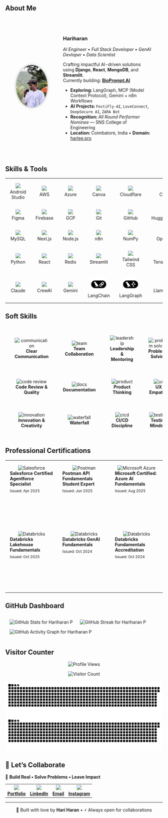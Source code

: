## About Me

<table align="center" style="width:100%; border-collapse:separate; border-spacing:12px; background:rgba(255,255,255,.03); border:1px solid rgba(255,255,255,.08); border-radius:12px;">
  <tr>
    <!-- LEFT: Photo -->
    <td align="center" style="width:30%; padding:20px; vertical-align:middle;">
      <img
        src="https://raw.githubusercontent.com/Hariharanpugazh/Hariharanpugazh/main/Teaboy.jpg"
        alt="Hariharan"
        width="200"
        style="border-radius:50%; object-fit:cover; border:2px solid #ccc; box-shadow:0 0 8px rgba(0,0,0,0.15);" />
    </td>

  <!-- RIGHT: Bio -->
  <td style="width:70%; padding:20px; vertical-align:middle;">
    <h3>Hariharan</h3>
    <p><em>AI Engineer • Full Stack Developer • GenAI Devloper • Data Scientist</em></p>

  <p>
    Crafting impactful AI-driven solutions using <b>Django</b>, <b>React</b>, <b>MongoDB</b>, and <b>Streamlit</b>.<br/>
    Currently building: <a href="https://harlee.pro/projects/bioprompt"><b>BioPrompt.AI</b></a>
  </p>

  <ul>
    <li><b>Exploring:</b> LangGraph, MCP (Model Context Protocol), Gemini + n8n Workflows</li>
    <li><b>AI Projects:</b> <code>FestiFly-AI</code>, <code>LoveConnect</code>, <code>DeepSecure AI</code>, <code>ZARA Bot</code></li>
    <li><b>Recognition:</b> <em>All Round Performer Nominee</em> — SNS College of Engineering</li>
    <li><b>Location:</b> Coimbatore, India • <b>Domain:</b> <a href="https://harlee.pro">harlee.pro</a></li>
  </ul>
  </td>
  </tr>
</table>

## Skills & Tools

<table align="center">

<!-- Row 1 -->
<tr>
<td align="center" width="100" style="padding:15px;"><img src="https://cdn.jsdelivr.net/gh/devicons/devicon/icons/androidstudio/androidstudio-original.svg" width="48"><br>Android Studio</td>
<td align="center" width="100" style="padding:15px;"><img src="https://upload.wikimedia.org/wikipedia/commons/9/93/Amazon_Web_Services_Logo.svg" width="48"><br>AWS</td>
<td align="center" width="100" style="padding:15px;"><img src="https://cdn.jsdelivr.net/gh/devicons/devicon/icons/azure/azure-original.svg" width="48"><br>Azure</td>
<td align="center" width="100" style="padding:15px;"><img src="https://cdn.jsdelivr.net/gh/devicons/devicon/icons/canva/canva-original.svg" width="48"><br>Canva</td>
<td align="center" width="100" style="padding:15px;"><img src="https://cdn.jsdelivr.net/gh/devicons/devicon/icons/cloudflare/cloudflare-original.svg" width="48"><br>Cloudflare</td>
<td align="center" width="100" style="padding:15px;"><img src="https://cdn.jsdelivr.net/gh/devicons/devicon/icons/css3/css3-original.svg" width="48"><br>CSS3</td>
<td align="center" width="100" style="padding:15px;"><img src="https://cdn.jsdelivr.net/gh/devicons/devicon/icons/django/django-plain.svg" width="48"><br>Django</td>
<td align="center" width="100" style="padding:15px;"><img src="https://cdn.jsdelivr.net/gh/devicons/devicon/icons/docker/docker-original.svg" width="48"><br>Docker</td>
<td align="center" width="100" style="padding:15px;"><img src="https://cdn.jsdelivr.net/gh/devicons/devicon/icons/fastapi/fastapi-original.svg" width="48"><br>FastAPI</td>
</tr>

<!-- Row 2 -->
<tr>
<td align="center" width="100" style="padding:15px;"><img src="https://cdn.jsdelivr.net/gh/devicons/devicon/icons/figma/figma-original.svg" width="48"><br>Figma</td>
<td align="center" width="100" style="padding:15px;"><img src="https://cdn.jsdelivr.net/gh/devicons/devicon/icons/firebase/firebase-plain.svg" width="48"><br>Firebase</td>
<td align="center" width="100" style="padding:15px;"><img src="https://cdn.jsdelivr.net/gh/devicons/devicon/icons/googlecloud/googlecloud-original.svg" width="48"><br>GCP</td>
<td align="center" width="100" style="padding:15px;"><img src="https://cdn.jsdelivr.net/gh/devicons/devicon/icons/git/git-original.svg" width="48"><br>Git</td>
<td align="center" width="100" style="padding:15px;"><img src="https://cdn.jsdelivr.net/gh/devicons/devicon/icons/github/github-original.svg" width="48"><br>GitHub</td>
<td align="center" width="100" style="padding:15px;"><img src="https://registry.npmmirror.com/@lobehub/icons-static-svg/latest/files/icons/huggingface-color.svg" width="48"><br>HuggingFace</td>
<td align="center" width="100" style="padding:15px;"><img src="https://cdn.jsdelivr.net/gh/devicons/devicon/icons/html5/html5-original.svg" width="48"><br>HTML5</td>
<td align="center" width="100" style="padding:15px;"><img src="https://cdn.jsdelivr.net/gh/devicons/devicon/icons/javascript/javascript-original.svg" width="48"><br>JavaScript</td>
<td align="center" width="100" style="padding:15px;"><img src="https://cdn.jsdelivr.net/gh/devicons/devicon/icons/mongodb/mongodb-original.svg" width="48"><br>MongoDB</td>
</tr>

<!-- Row 3 -->
<tr>
<td align="center" width="100" style="padding:15px;"><img src="https://cdn.jsdelivr.net/gh/devicons/devicon/icons/mysql/mysql-original.svg" width="48"><br>MySQL</td>
<td align="center" width="100" style="padding:15px;"><img src="https://cdn.jsdelivr.net/gh/devicons/devicon/icons/nextjs/nextjs-original.svg" width="48"><br>Next.js</td>
<td align="center" width="100" style="padding:15px;"><img src="https://img.icons8.com/color/48/000000/nodejs.png" width="48"><br>Node.js</td>  
<td align="center" width="100" style="padding:15px;"><img src="https://cdn.simpleicons.org/n8n/EA4E62" width="48"><br>n8n</td>
<td align="center" width="100" style="padding:15px;"><img src="https://cdn.jsdelivr.net/gh/devicons/devicon/icons/numpy/numpy-original.svg" width="48"><br>NumPy</td>
<td align="center" width="100" style="padding:15px;"><img src="https://cdn.jsdelivr.net/gh/devicons/devicon/icons/opencv/opencv-original.svg" width="48"><br>OpenCV</td>
<td align="center" width="100" style="padding:15px;"><img src="https://cdn.jsdelivr.net/gh/devicons/devicon/icons/postgresql/postgresql-original.svg" width="48"><br>PostgreSQL</td>
<td align="center" width="100" style="padding:15px;"><img src="https://cdn.jsdelivr.net/gh/devicons/devicon/icons/postman/postman-original.svg" width="48"><br>Postman</td>
<td align="center" width="100" style="padding:15px;"><img src="https://cdn.jsdelivr.net/gh/devicons/devicon/icons/pytorch/pytorch-original.svg" width="48"><br>PyTorch</td>
</tr>

<!-- Row 4 -->
<tr>
<td align="center" width="100" style="padding:15px;"><img src="https://cdn.jsdelivr.net/gh/devicons/devicon/icons/python/python-original.svg" width="48"><br>Python</td>
<td align="center" width="100" style="padding:15px;"><img src="https://cdn.jsdelivr.net/gh/devicons/devicon/icons/react/react-original.svg" width="48"><br>React</td>
<td align="center" width="100" style="padding:15px;"><img src="https://cdn.jsdelivr.net/gh/devicons/devicon/icons/redis/redis-original.svg" width="48"><br>Redis</td>
<td align="center" width="100" style="padding:15px;"><img src="https://cdn.jsdelivr.net/gh/devicons/devicon/icons/streamlit/streamlit-original.svg" width="48"><br>Streamlit</td>
<td align="center" width="100" style="padding:15px;"><img src="https://cdn.jsdelivr.net/gh/devicons/devicon/icons/tailwindcss/tailwindcss-original.svg" width="48"><br>Tailwind CSS</td>
<td align="center" width="100" style="padding:15px;"><img src="https://cdn.jsdelivr.net/gh/devicons/devicon/icons/tensorflow/tensorflow-original.svg" width="48"><br>TensorFlow</td>
<td align="center" width="100" style="padding:15px;"><img src="https://cdn.jsdelivr.net/gh/devicons/devicon/icons/typescript/typescript-original.svg" width="48"><br>TypeScript</td>
<td align="center" width="100" style="padding:15px;"><img src="https://cdn.jsdelivr.net/gh/devicons/devicon/icons/vercel/vercel-original.svg" width="48"><br>Vercel</td>
<td align="center" width="100" style="padding:15px;"><img src="https://simpleicons.org/icons/socketdotio.svg" width="48"><br>Websockets</td>  
</tr>

<!-- Row 5 (AI / LLM Tools, sorted A-Z) -->
<tr>
<td align="center" width="100" style="padding:15px;"><img src="https://registry.npmmirror.com/@lobehub/icons-static-svg/latest/files/icons/claude-color.svg" width="48"><br>Claude</td>
<td align="center" width="100" style="padding:15px;"><img src="https://registry.npmmirror.com/@lobehub/icons-static-svg/latest/files/icons/crewai.svg" width="48"><br>CrewAI</td>
<td align="center" width="100" style="padding:15px;"><img src="https://registry.npmmirror.com/@lobehub/icons-static-svg/latest/files/icons/gemini-color.svg" width="48"><br>Gemini</td>
<td align="center" width="100" style="padding:15px;"><img src="https://github.com/simple-icons/simple-icons/raw/refs/heads/develop/icons/langchain.svg" width="48"><br>LangChain</td>
<td align="center" width="100" style="padding:15px;"><img src="https://github.com/simple-icons/simple-icons/raw/refs/heads/develop/icons/langgraph.svg" width="48"><br>LangGraph</td>
<td align="center" width="100" style="padding:15px;"><img src="https://registry.npmmirror.com/@lobehub/icons-static-svg/latest/files/icons/llamaindex-color.svg" width="48"><br>LlamaIndex</td>
<td align="center" width="100" style="padding:15px;"><img src="https://registry.npmmirror.com/@lobehub/icons-static-svg/latest/files/icons/mistral-color.svg" width="48"><br>Mistral</td>
<td align="center" width="100" style="padding:15px;"><img src="https://github.com/simple-icons/simple-icons/raw/refs/heads/develop/icons/openai.svg" width="48"><br>OpenAI</td>
<td align="center" width="100" style="padding:15px;"><img src="https://registry.npmmirror.com/@lobehub/icons-static-svg/latest/files/icons/vertexai-color.svg" width="48"><br>Vertex AI</td>
</tr>

</table>

## Soft Skills

<table align="center" style="width:100%; border-collapse:separate; border-spacing:12px; background:rgba(255,255,255,.02); border:1px solid rgba(255,255,255,.08); border-radius:12px;">
  <!-- Row 1 -->
  <tr>
    <td align="center" style="padding:16px; border:1px solid rgba(255,255,255,.08); border-radius:10px;">
      <img src="https://api.iconify.design/solar/chat-round-dots-bold.svg?color=%23E6EDF3" width="28" alt="communication"><br>
      <b>Clear Communication</b>
    </td>
    <td align="center" style="padding:16px; border:1px solid rgba(255,255,255,.08); border-radius:10px;">
      <img src="https://api.iconify.design/solar/users-group-rounded-bold.svg?color=%231f6feb" width="28" alt="team"><br>
      <b>Team Collaboration</b>
    </td>
    <td align="center" style="padding:16px; border:1px solid rgba(255,255,255,.08); border-radius:10px;">
      <img src="https://api.iconify.design/solar/user-check-rounded-bold.svg?color=%23E6EDF3" width="28" alt="leadership"><br>
      <b>Leadership & Mentoring</b>
    </td>
    <td align="center" style="padding:16px; border:1px solid rgba(255,255,255,.08); border-radius:10px;">
      <img src="https://api.iconify.design/solar/lightbulb-bolt-bold.svg?color=%231f6feb" width="28" alt="problem solving"><br>
      <b>Problem-Solving</b>
    </td>
    <td align="center" style="padding:16px; border:1px solid rgba(255,255,255,.08); border-radius:10px;">
      <img src="https://api.iconify.design/solar/target-bold.svg?color=%23E6EDF3" width="28" alt="ownership"><br>
      <b>Ownership</b>
    </td>
  </tr>

  <!-- Row 2 -->
  <tr>
    <td align="center" style="padding:16px; border:1px solid rgba(255,255,255,.08); border-radius:10px;">
      <img src="https://api.iconify.design/mdi/source-pull.svg?color=%231f6feb" width="28" alt="code review"><br>
      <b>Code Review & Quality</b>
    </td>
    <td align="center" style="padding:16px; border:1px solid rgba(255,255,255,.08); border-radius:10px;">
      <img src="https://api.iconify.design/solar/book-bold.svg?color=%23E6EDF3" width="28" alt="docs"><br>
      <b>Documentation</b>
    </td>
    <td align="center" style="padding:16px; border:1px solid rgba(255,255,255,.08); border-radius:10px;">
      <img src="https://api.iconify.design/solar/compass-bold.svg?color=%231f6feb" width="28" alt="product"><br>
      <b>Product Thinking</b>
    </td>
    <td align="center" style="padding:16px; border:1px solid rgba(255,255,255,.08); border-radius:10px;">
      <img src="https://api.iconify.design/solar/heart-bold.svg?color=%23E6EDF3" width="28" alt="ux"><br>
      <b>UX Empathy</b>
    </td>
    <td align="center" style="padding:16px; border:1px solid rgba(255,255,255,.08); border-radius:10px;">
      <img src="https://api.iconify.design/solar/clock-circle-bold.svg?color=%231f6feb" width="28" alt="time"><br>
      <b>Planning & Time Mgmt</b>
    </td>
  </tr>

  <!-- Row 3 -->
  <tr>
    <td align="center" style="padding:16px; border:1px solid rgba(255,255,255,.08); border-radius:10px;">
      <img src="https://api.iconify.design/mdi/lightbulb-on.svg?color=%23E6EDF3" width="28" alt="innovation"><br>
      <b>Innovation & Creativity</b>
    </td>
    <td align="center" style="padding:16px; border:1px solid rgba(255,255,255,.08); border-radius:10px;">
      <img src="https://api.iconify.design/solar/layers-bold.svg?color=%231f6feb" width="28" alt="waterfall"><br>
      <b>Waterfall</b>
    </td>
    <td align="center" style="padding:16px; border:1px solid rgba(255,255,255,.08); border-radius:10px;">
      <img src="https://api.iconify.design/mdi/wrench-cog.svg?color=%23E6EDF3" width="28" alt="cicd"><br>
      <b>CI/CD Discipline</b>
    </td>
    <td align="center" style="padding:16px; border:1px solid rgba(255,255,255,.08); border-radius:10px;">
      <img src="https://api.iconify.design/solar/check-circle-bold.svg?color=%231f6feb" width="28" alt="testing"><br>
      <b>Testing Mindset</b>
    </td>
    <td align="center" style="padding:16px; border:1px solid rgba(255,255,255,.08); border-radius:10px;">
      <img src="https://api.iconify.design/solar/shield-check-bold.svg?color=%23E6EDF3" width="28" alt="security"><br>
      <b>Security & Privacy</b>
    </td>
  </tr>
</table>



## Professional Certifications

<table style="width:100%; border-collapse: collapse; table-layout: fixed;">
<tr>
<td style="width:33%; padding: 15px; vertical-align: top; height: 180px;">
  <div style="text-align:center;">
    <img src="https://cdn.jsdelivr.net/gh/devicons/devicon/icons/salesforce/salesforce-original.svg" width="48" height="48" alt="Salesforce" />
  </div>
  <b>Salesforce Certified Agentforce Specialist</b><br>
  <sub>Issued: Apr 2025</sub>
</td>

<td style="width:33%; padding: 15px; vertical-align: top; height: 180px;">
  <div style="text-align:center;">
    <img src="https://cdn.jsdelivr.net/gh/devicons/devicon/icons/postman/postman-original.svg" width="48" height="48" alt="Postman" />
  </div>
  <b>Postman API Fundamentals Student Expert</b><br>
  <sub>Issued: Jun 2025</sub>
</td>

<td style="width:33%; padding: 15px; vertical-align: top; height: 180px;">
  <div style="text-align:center;">
    <img src="https://upload.wikimedia.org/wikipedia/commons/f/fa/Microsoft_Azure.svg" width="48" height="48" alt="Microsoft Azure" />
  </div>
  <b>Microsoft Certified: Azure AI Fundamentals</b><br>
  <sub>Issued: Aug 2025</sub>
</td>
</tr>

<tr>
<td style="width:33%; padding: 15px; vertical-align: top; height: 180px;">
  <div style="text-align:center;">
    <img src="https://registry.npmmirror.com/@lobehub/icons-static-svg/latest/files/icons/dbrx-color.svg" width="48" alt="Databricks" />
  </div>
  <b>Databricks Lakehouse Fundamentals</b><br>
  <sub>Issued: Oct 2025</sub>
</td>

<td style="width:33%; padding: 15px; vertical-align: top; height: 180px;">
  <div style="text-align:center;">
    <img src="https://registry.npmmirror.com/@lobehub/icons-static-svg/latest/files/icons/dbrx-color.svg" width="48" alt="Databricks" />
  </div>
  <b>Databricks GenAI Fundamentals</b><br>
  <sub>Issued: Oct 2024</sub>
</td>

<td style="width:33%; padding: 15px; vertical-align: top; height: 180px;">
  <div style="text-align:center;">
    <img src="https://registry.npmmirror.com/@lobehub/icons-static-svg/latest/files/icons/dbrx-color.svg" width="48" alt="Databricks" />
  </div>
  <b>Databricks Fundamentals Accreditation</b><br>
  <sub>Issued: Oct 2024</sub>
</td>
</tr>
</table>

## GitHub Dashboard

<!-- Full-width, single card layout with even gutters -->
<table align="center" style="width:100%; border-collapse:separate; border-spacing:12px; background:rgba(255,255,255,.03); border:1px solid rgba(255,255,255,.08); border-radius:12px;">
  <!-- Row 1: Stats + Streak (two equal columns) -->
  <tr>
    <td style="width:50%; padding:0; background:rgba(255,255,255,.02); border:1px solid rgba(255,255,255,.08); border-radius:8px;">
      <img
        src="https://github-readme-stats.vercel.app/api?username=Hariharanpugazh&show_icons=true&include_all_commits=true&rank_icon=github&theme=github_dark&hide_border=true"
        alt="GitHub Stats for Hariharan P" width="100%">
    </td>
    <td style="width:50%; padding:0; background:rgba(255,255,255,.02); border:1px solid rgba(255,255,255,.08); border-radius:8px;">
      <img
        src="https://streak-stats.demolab.com?user=Hariharanpugazh&theme=github-dark&hide_border=true"
        alt="GitHub Streak for Hariharan P" width="100%">
    </td>
  </tr>

  <!-- Row 2: Activity graph (full width) -->
  <tr>
    <td colspan="2" style="padding:0; background:rgba(255,255,255,.02); border:1px solid rgba(255,255,255,.08); border-radius:8px;">
      <img
        src="https://github-readme-activity-graph.vercel.app/graph?username=Hariharanpugazh&theme=github-compact&hide_border=true"
        alt="GitHub Activity Graph for Hariharan P" width="100%">
    </td>
  </tr>
</table>


## Visitor Counter
<p align="center">
  <img src="https://count.getloli.com/get/@Hariharanpugazh?theme=moebooru" alt="Profile Views">
</p>
<p align="center">
  <img src="https://profile-counter.glitch.me/Hariharanpugazh/count.svg" alt="Visitor Count">
</p>
<p align="center">
  <!-- Light mode -->
  <img src="https://raw.githubusercontent.com/Hariharanpugazh/Hariharanpugazh/output/snake-light.svg#gh-light-mode-only" alt="GitHub Snake Light" />

  <!-- Dark mode -->
  <img src="https://raw.githubusercontent.com/Hariharanpugazh/Hariharanpugazh/output/snake-dark.svg#gh-dark-mode-only" alt="GitHub Snake Dark" />
</p>



## 🤝 Let’s Collaborate  

🚀 **Build Real • Solve Problems • Leave Impact**  
<div align="center">
<table>
  <tr align="center">
    <td>
      <a href="https://harlee.pro" target="_blank">
        <img src="https://img.icons8.com/color/48/000000/chrome--v1.png" width="40"/><br>
        <b>Portfolio</b>
      </a>
    </td>
    <td>
      <a href="https://www.linkedin.com/in/hari-haran-z" target="_blank">
        <img src="https://img.icons8.com/color/48/000000/linkedin.png" width="40"/><br>
        <b>LinkedIn</b>
      </a>
    </td>
    <td>
      <a href="mailto:hariharanpugazh@gmail.com" target="_blank">
        <img src="https://img.icons8.com/color/48/000000/gmail.png" width="40"/><br>
        <b>Email</b>
      </a>
    </td>
    <td>
      <a href="https://www.instagram.com/harlee_28" target="_blank">
        <img src="https://img.icons8.com/fluency/48/000000/instagram-new.png" width="40"/><br>
        <b>Instagram</b>
      </a>
    </td>
  </tr>
</table>

---

💖 Built with love by **Hari Haran** • ⚡ Always open for collaborations  

</div>


